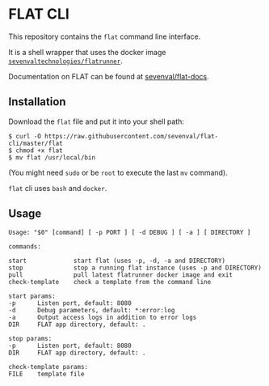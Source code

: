 # FLAT CLI

This repository contains the `flat` command line interface.

It is a shell wrapper that uses the docker image
[`sevenvaltechnologies/flatrunner`](https://hub.docker.com/r/sevenvaltechnologies/flatrunner).

Documentation on FLAT can be found at [sevenval/flat-docs](https://github.com/sevenval/flat-docs).

## Installation

Download the `flat` file and put it into your shell path:

```
$ curl -O https://raw.githubusercontent.com/sevenval/flat-cli/master/flat
$ chmod +x flat
$ mv flat /usr/local/bin
```

(You might need `sudo` or be `root` to execute the last `mv` command).

`flat` cli uses `bash` and `docker`.

## Usage

```
Usage: "$0" [command] [ -p PORT ] [ -d DEBUG ] [ -a ] [ DIRECTORY ]

commands:

start             start flat (uses -p, -d, -a and DIRECTORY)
stop              stop a running flat instance (uses -p and DIRECTORY)
pull              pull latest flatrunner docker image and exit
check-template    check a template from the command line

start params:
-p      Listen port, default: 8080
-d      Debug parameters, default: *:error:log
-a      Output access logs in addition to error logs
DIR     FLAT app directory, default: .

stop params:
-p      Listen port, default: 8080
DIR     FLAT app directory, default: .

check-template params:
FILE    template file
```
